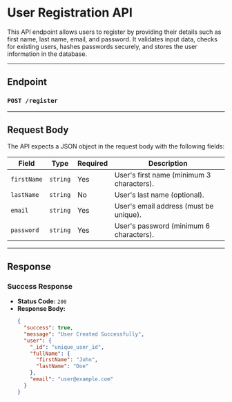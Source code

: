 # User Registration API

This API endpoint allows users to register by providing their details such as first name, last name, email, and password. It validates input data, checks for existing users, hashes passwords securely, and stores the user information in the database.

---

## Endpoint

### `POST /register`

---

## Request Body

The API expects a JSON object in the request body with the following fields:

| Field       | Type     | Required | Description                                  |
|-------------|----------|----------|----------------------------------------------|
| `firstName` | `string` | Yes      | User's first name (minimum 3 characters).    |
| `lastName`  | `string` | No       | User's last name (optional).                 |
| `email`     | `string` | Yes      | User's email address (must be unique).       |
| `password`  | `string` | Yes      | User's password (minimum 6 characters).      |

---

## Response

### Success Response

- **Status Code:** `200`
- **Response Body:**
  ```json
  {
    "success": true,
    "message": "User Created Successfully",
    "user": {
      "_id": "unique_user_id",
      "fullName": {
        "firstName": "John",
        "lastName": "Doe"
      },
      "email": "user@example.com"
    }
  }
